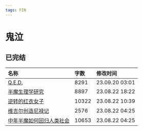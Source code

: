 ```yaml
---
tags: FIN
---
```


# 鬼泣

## 已完结

|名称|字数|修改时间|
|:-|:-|:-|
|[Q.E.D.](Q.E.D..md)|8291|23.09.20 03:01|
|[半魔生理学研究](半魔生理学研究.md)|8897|23.08.22 18:22|
|[逆转的红衣女子](逆转的红衣女子.md)|10322|23.08.22 10:39|
|[维吉尔创造尼禄记](维吉尔创造尼禄记.md)|2576|23.08.22 04:25|
|[中年半魔如何回归人类社会](中年半魔如何回归人类社会.md)|10653|23.08.22 04:25|
